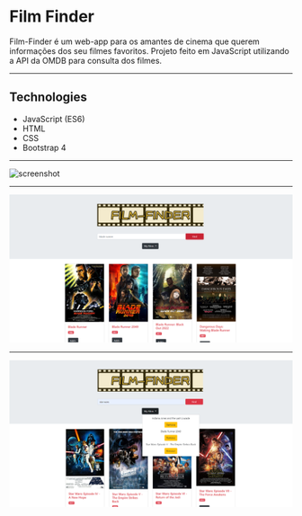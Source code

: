 # Film Finder

Film-Finder é um web-app para os amantes de cinema que querem informações dos seu filmes favoritos. Projeto feito em JavaScript utilizando a API da OMDB para consulta dos filmes.

---

## Technologies

- JavaScript (ES6)
- HTML
- CSS
- Bootstrap 4

---

![screenshot](https://github.com/franconienow/film-finder/blob/master/screenshots/demo-gif2.gif)

---
![screenshot](https://github.com/franconienow/film-finder/blob/master/screenshots/screenshot1.png)

---
![screenshot](https://github.com/franconienow/film-finder/blob/master/screenshots/screenshot3.png)

